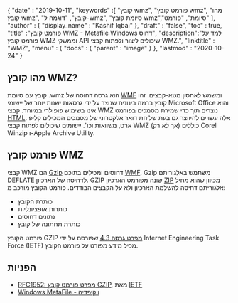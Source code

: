 {
  "date" : "2019-10-11",
  "keywords" :[ "קובץ wmz", "פורמט קובץ wmz", "מהו קובץ wmz", "קובץ", "דוגמה ל-wmz", "סיומת קובץ wmz","סיומת", "פורמט" ],
  "author" : {
    "display_name" : "Kashif Iqbal"
},
  "draft" : "false",
  "toc" : true,
  "title" :"פורמט קובץ WMZ - Metafile Windows דחוס",
  "description":"למד על פורמט קובץ WMZ וממשקי API שיכולים ליצור ולפתוח קבצי WMZ.",
  "linktitle" : "WMZ",
  "menu" : {
    "docs" : {
      "parent" : "image"
}
},
  "lastmod" : "2020-10-24"
}

## מהו קובץ WMZ?

קובץ עם סיומת .wmz הוא גרסה דחוסה של [WMF](/he/image/wmf/) ומשמש לאחסון מטא-קבצים. זהו קובץ ברמה בינונית שנוצר על ידי גרסאות ישנות יותר של יישומי Microsoft Office והוא אינו בשימוש פופולרי במיוחד. קבצי WMZ נוצרים תוך כדי שמירת מסמכים בפורמט [HTML](/he/web/html/). אלה עשויים להיווצר גם בעת שליחת דואר אלקטרוני של מסמכים המכילים קליפ ארט, משוואות וכו'. יישומים שיכולים לפתוח קבצי WMZ כוללים (אך לא רק) Corel Winzip ו-Apple Archive Utility.

## פורמט קובץ WMZ

קבצי WMZ הם [Gzip](/he/compression/gz/) דחוסים ומכילים בתוכם [WMF](/he/image/WMF/). Gzip משתמש באלגוריתם DEFLATE לדחיסה של הארכיון. GZIP שונה מפורמט הארכיון [ZIP](/he/compression/zip/) מכיוון שהוא מחיל אלגוריתם דחיסה להשלמת הארכיון ולא על הקבצים הבודדים. פורמט הקובץ מורכב מ:

* כותרת הקובץ
* כותרות אופציונליות
* נתונים דחוסים
* כותרת תחתונה של קובץ

פורמט הקובץ GZIP [מפרט גרסה 4.3](https://datatracker.ietf.org/doc/html/rfc1952) שפורסם על ידי Internet Engineering Task Force (IETF) מכיל מידע מפורט על פורמט הקובץ.

## הפניות

* [RFC1952: מפרט פורמט קובץ GZIP](https://datatracker.ietf.org/doc/html/rfc1952), מאת [IETF](https://www.ietf.org)
* [Windows MetaFile - ויקיפדיה](https://en.wikipedia.org/wiki/Windows_Metafile)

